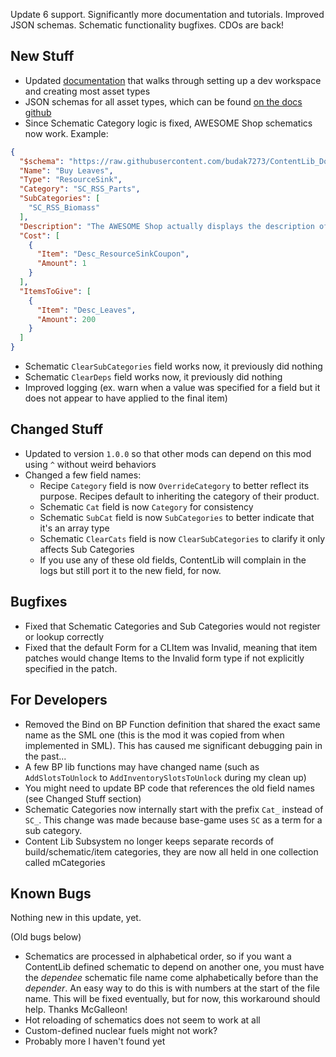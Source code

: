 Update 6 support. Significantly more documentation and tutorials. Improved JSON schemas. Schematic functionality bugfixes. CDOs are back!




## New Stuff

- Updated [documentation](https://docs.ficsit.app/contentlib/latest/index.html) that walks through setting up a dev workspace and creating most asset types
- JSON schemas for all asset types, which can be found [on the docs github](https://github.com/budak7273/ContentLib_Documentation/tree/main/JsonSchemas)
- Since Schematic Category logic is fixed, AWESOME Shop schematics now work. Example:

```json
{
  "$schema": "https://raw.githubusercontent.com/budak7273/ContentLib_Documentation/main/JsonSchemas/CL_Schematic.json",
  "Name": "Buy Leaves",
  "Type": "ResourceSink",
  "Category": "SC_RSS_Parts",
  "SubCategories": [
    "SC_RSS_Biomass"
  ],
  "Description": "The AWESOME Shop actually displays the description of the schematic.",
  "Cost": [
    {
      "Item": "Desc_ResourceSinkCoupon",
      "Amount": 1
    }
  ],
  "ItemsToGive": [
    {
      "Item": "Desc_Leaves",
      "Amount": 200
    }
  ]
}
```

- Schematic `ClearSubCategories` field works now, it previously did nothing
- Schematic `ClearDeps` field works now, it previously did nothing
- Improved logging (ex. warn when a value was specified for a field but it does not appear to have applied to the final item)

## Changed Stuff

- Updated to version `1.0.0` so that other mods can depend on this mod using `^` without weird behaviors
- Changed a few field names:
  - Recipe `Category` field is now `OverrideCategory` to better reflect its purpose. Recipes default to inheriting the category of their product.
  - Schematic `Cat` field is now `Category` for consistency
  - Schematic `SubCat` field is now `SubCategories` to better indicate that it's an array type
  - Schematic `ClearCats` field is now `ClearSubCategories` to clarify it only affects Sub Categories
  - If you use any of these old fields, ContentLib will complain in the logs but still port it to the new field, for now.

## Bugfixes

- Fixed that Schematic Categories and Sub Categories would not register or lookup correctly
- Fixed that the default Form for a CLItem was Invalid, meaning that item patches would change Items to the Invalid form type if not explicitly specified in the patch.

## For Developers

- Removed the Bind on BP Function definition that shared the exact same name as the SML one (this is the mod it was copied from when implemented in SML). This has caused me significant debugging pain in the past...
- A few BP lib functions may have changed name (such as `AddSlotsToUnlock` to `AddInventorySlotsToUnlock` during my clean up)
- You might need to update BP code that references the old field names (see Changed Stuff section)
- Schematic Categories now internally start with the prefix `Cat_` instead of `SC_`. This change was made because base-game uses `SC` as a term for a sub category.
- Content Lib Subsystem no longer keeps separate records of build/schematic/item categories, they are now all held in one collection called mCategories

## Known Bugs

Nothing new in this update, yet.

(Old bugs below)

- Schematics are processed in alphabetical order, so if you want a ContentLib defined schematic to depend on another one, you must have the *dependee* schematic file name come alphabetically before than the *depender*. An easy way to do this is with numbers at the start of the file name. This will be fixed eventually, but for now, this workaround should help. Thanks McGalleon!
- Hot reloading of schematics does not seem to work at all
- Custom-defined nuclear fuels might not work?
- Probably more I haven't found yet
